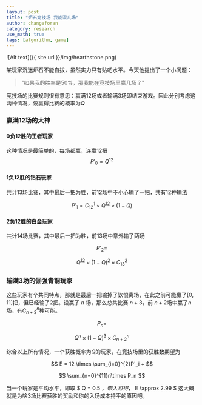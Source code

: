 ```yaml
---
layout: post
title: "炉石竞技场 我能混几场"
author: changeforan
category: research
use_math: true
tags: [algorithm, game]
---
```


![Alt text]({{ site.url }}/img/hearthstone.png)

某玩家沉迷炉石不能自拔，虽然实力只有贴吧水平。今天他提出了一个小问题：
>"如果我的胜率是50%，那我能在竞技场里赢几场？" 

竞技场的比赛规则很有意思：赢满12场或者输满3场即结束游戏。因此分别考虑这两种情况，设赢得比赛的概率为$Q$

### 赢满12场的大神

#### 0负12胜的王者玩家
这种情况是最简单的，每场都赢，连赢12把
$$
P'_0 = Q^{12}
$$
#### 1负12胜的钻石玩家
共计13场比赛，其中最后一把为胜，前12场中不小心输了一把，共有12种输法


$$
P'_1 = C_{12}^1 \times Q^{12} \times (1-Q)
$$

#### 2负12胜的白金玩家
共计14场比赛，其中最后一把为胜，前13场中意外输了两场

$$
P'_2 = 
$$


$$
Q^{12} \times (1-Q)^2 \times C^2_{13}
$$

### 输满3场的倔强青铜玩家
这些玩家有个共同特点，那就是最后一把输掉了饮恨离场，在此之前可能赢了$[0,11]$把，但已经输了2把。设赢了 $n$ 场，那么总共比赛 $n+3$，前 $n+2$场中赢了$n$场，有$C^n_{n+2}$种可能。

$$
P_n = 
$$

$$
Q^n \times (1-Q)^3 \times C^n_{n+2}
$$

综合以上所有情况，一个获胜概率为$Q$的玩家，在竞技场里的获胜数期望为


$$
E = 12 \times \sum_{i=0}^{2}P'_i +
$$

$$
 \sum_{n=0}^{11}n\times P_n
$$

当一个玩家是平均水平，即取 $ Q = 0.5 $，带入可得，$ E \approx 2.99 $ 这大概就是为啥3场比赛获胜的奖励和你的入场成本持平的原因吧。
